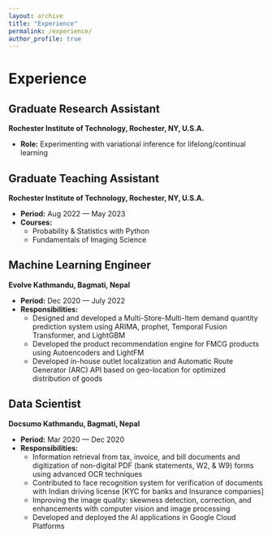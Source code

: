 ```yaml
---
layout: archive
title: "Experience"
permalink: /experience/
author_profile: true
---
```


# Experience

## Graduate Research Assistant
**Rochester Institute of Technology, Rochester, NY, U.S.A.**

- **Role:** Experimenting with variational inference for lifelong/continual learning

## Graduate Teaching Assistant
**Rochester Institute of Technology, Rochester, NY, U.S.A.**

- **Period:** Aug 2022 — May 2023
- **Courses:**
  - Probability & Statistics with Python
  - Fundamentals of Imaging Science

## Machine Learning Engineer
**Evolve Kathmandu, Bagmati, Nepal**

- **Period:** Dec 2020 — July 2022
- **Responsibilities:**
  - Designed and developed a Multi-Store-Multi-Item demand quantity prediction system using ARIMA, prophet, Temporal Fusion Transformer, and LightGBM
  - Developed the product recommendation engine for FMCG products using Autoencoders and LightFM
  - Developed in-house outlet localization and Automatic Route Generator (ARC) API based on geo-location for optimized distribution of goods

## Data Scientist
**Docsumo Kathmandu, Bagmati, Nepal**

- **Period:** Mar 2020 — Dec 2020
- **Responsibilities:**
  - Information retrieval from tax, invoice, and bill documents and digitization of non-digital PDF (bank statements, W2, & W9) forms using advanced OCR techniques
  - Contributed to face recognition system for verification of documents with Indian driving license [KYC for banks and Insurance companies]
  - Improving the image quality: skewness detection, correction, and enhancements with computer vision and image processing
  - Developed and deployed the AI applications in Google Cloud Platforms
